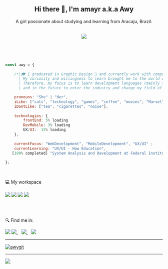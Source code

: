 


<h2 align='center'>
 Hi there 👋, I'm amayr a.k.a Awy
</h2>

  
  
<p align='center'>
  A girl passionate about studying and learning from Aracaju, Brazil.<br></br>
  </p>
  
  
 <p align='center'> 
  <img src="https://thelonelytribalist.files.wordpress.com/2015/08/nointernet_dinogame_gif.gif?w=412&h=124&crop=1" /> </p><br></br>
  
  
 
```javascript

const awy = {
    
    /*|🎓 I graduated in Graphic Design 🎨 and currently work with computer maintenance. 
      | My curiosity and willingness to learn brought me to the world of programming. 
      | Therefore, my focus is to learn development languages (mainly frontend / mobile) 
      | and in the future to enter the industry and change my field of work. */

    pronouns: "She" | "Her",
    iLike: ["cats", "technology", "games", "coffee", "movies", "Marvel", "DCcomics"],
    iDontLike: ["tea", "cigarettes", "noise"],
    
    technologies: {
        frontEnd: 5% loading
        DevMobile: 3% loading
        UX/UI:  15% loading  
    },
    
    currentFocus: "WebDevelopment", "MobileDevelopment", "UX/UI" ; 
    currentLearning: "UX/UI - How Education",
   [100% completed] "System Analysis and Development at Federal Institute of Sergipe" 
    
};
```
<br>
  

   💻 My workspace<br/><br/>
  <img src="https://img.shields.io/badge/windows-%230078D6.svg?&style=for-the-badge&logo=windows&logoColor=white" />
  <img src="https://img.shields.io/badge/Intel-Core_i7_8th-0071C5?style=for-the-badge&logo=intel&logoColor=white" />
  <img src="https://img.shields.io/badge/RAM-16GB-%230071C5.svg?&style=for-the-badge&logoColor=white" />
  <img src="https://img.shields.io/badge/nvidia-gtx%201060-%2376B900.svg?&style=for-the-badge&logo=nvidia&logoColor=white" />
</p>



<br/><br/>

🔍 Find me in:
  
  <img src=https://dcbadge.vercel.app/api/shield/279705509739626508>
  <a href="https://t.me/awygit">
    <img src="https://img.shields.io/badge/Telegram-2CA5E0?style=for-the-badge&logo=telegram&logoColor=white" />
  </a>&nbsp;&nbsp;
  <a href="https://instagram.com/awylabs">
    <img src="https://img.shields.io/badge/instagram-%23E4405F.svg?&style=for-the-badge&logo=instagram&logoColor=white" />        
  </a>&nbsp;&nbsp;
  </center>
  <a href="https://www.linkedin.com/in/amayrs" alt="Linkedin">
    <img src="https://img.shields.io/badge/-Linkedin-1C1C1C?style=for-the-badge&logo=Linkedin&logoColor=00FFFF&link=https://www.linkedin.com/in/amayrs"/>
  





______________________________________________________________________________________________________________________________________________________


  [![awygit](https://github-readme-stats.vercel.app/api/top-langs/?username=awygit&hide=html&layout=compact&theme=dark)](https://github.com/awygit/)
 

______________________________________________________________________________________________________________________________________________________
 

![](https://komarev.com/ghpvc/?username=awygit&color=blueviolet)

<!--
**awygit/awygit** is a ✨ _special_ ✨ repository because its `README.md` (this file) appears on your GitHub profile.

Here are some ideas to get you started:

- 🔭 I’m currently working on ...
- 🌱 I’m currently learning ...
- 👯 I’m looking to collaborate on ...
- 🤔 I’m looking for help with ...
- 💬 Ask me about ...
- 📫 How to reach me: ...
- 😄 Pronouns: ...
- ⚡ Fun fact: ...
-->
